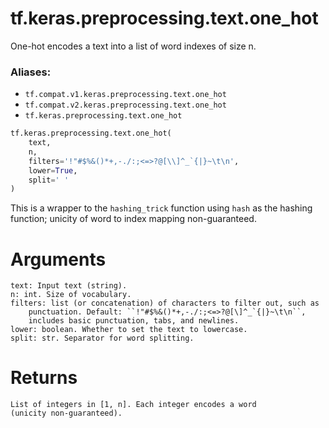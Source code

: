 <div itemscope itemtype="http://developers.google.com/ReferenceObject">
<meta itemprop="name" content="tf.keras.preprocessing.text.one_hot" />
<meta itemprop="path" content="Stable" />
</div>

# tf.keras.preprocessing.text.one_hot

One-hot encodes a text into a list of word indexes of size n.

### Aliases:

* `tf.compat.v1.keras.preprocessing.text.one_hot`
* `tf.compat.v2.keras.preprocessing.text.one_hot`
* `tf.keras.preprocessing.text.one_hot`

``` python
tf.keras.preprocessing.text.one_hot(
    text,
    n,
    filters='!"#$%&()*+,-./:;<=>?@[\\]^_`{|}~\t\n',
    lower=True,
    split=' '
)
```

<!-- Placeholder for "Used in" -->

This is a wrapper to the `hashing_trick` function using `hash` as the
hashing function; unicity of word to index mapping non-guaranteed.

# Arguments
    text: Input text (string).
    n: int. Size of vocabulary.
    filters: list (or concatenation) of characters to filter out, such as
        punctuation. Default: ``!"#$%&()*+,-./:;<=>?@[\]^_`{|}~\t\n``,
        includes basic punctuation, tabs, and newlines.
    lower: boolean. Whether to set the text to lowercase.
    split: str. Separator for word splitting.

# Returns
    List of integers in [1, n]. Each integer encodes a word
    (unicity non-guaranteed).